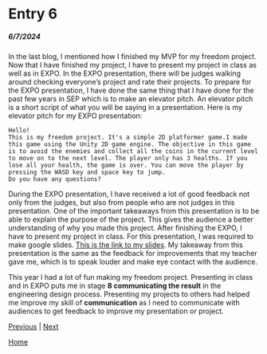 # Entry 6
##### 6/7/2024
In the last blog, I mentioned how I finished my MVP for my freedom project. Now that I have finished my project, I have to present my project in class as well as in EXPO. In the EXPO presentation, there will be judges walking around checking everyone’s project and rate their projects. To prepare for the EXPO presentation, I have done the same thing that I have done for the past few years in SEP which is to make an elevator pitch. An elevator pitch is a short script of what you will be saying in a presentation. Here is my elevator pitch for my EXPO presentation:
```
Hello!
This is my freedom project. It's a simple 2D platformer game.I made this game using the Unity 2D game engine. The objective in this game is to avoid the enemies and collect all the coins in the current level to move on to the next level. The player only has 3 healths. If you lose all your health, the game is over. You can move the player by pressing the WASD key and space key to jump.
Do you have any questions?
```

During the EXPO presentation, I have received a lot of good feedback not only from the judges, but also from people who are not judges in this presentation. One of the important takeaways from this presentation is to be able to explain the purpose of the project. This gives the audience a better understanding of why you made this project. After finishing the EXPO, I have to present my project in class. For this presentation, I was required to make google slides. [This is the link to my slides](https://docs.google.com/presentation/d/1qY2NshZXuGptx4GbHIlII8QKRh3Xx4VYfkNkhpxLmto/edit). My takeaway from this presentation is the same as the feedback for improvements that my teacher gave me, which is to speak louder and make eye contact with the audience.

This year I had a lot of fun making my freedom project. Presenting in class and in EXPO puts me in stage **8 communicating the result** in the engineering design process. Presenting my projects to others had helped me improve my skill of  **communication** as I need to communicate with audiences to get feedback to improve my presentation or project.


[Previous](entry05.md) | [Next](entry07.md)

[Home](../README.md)
